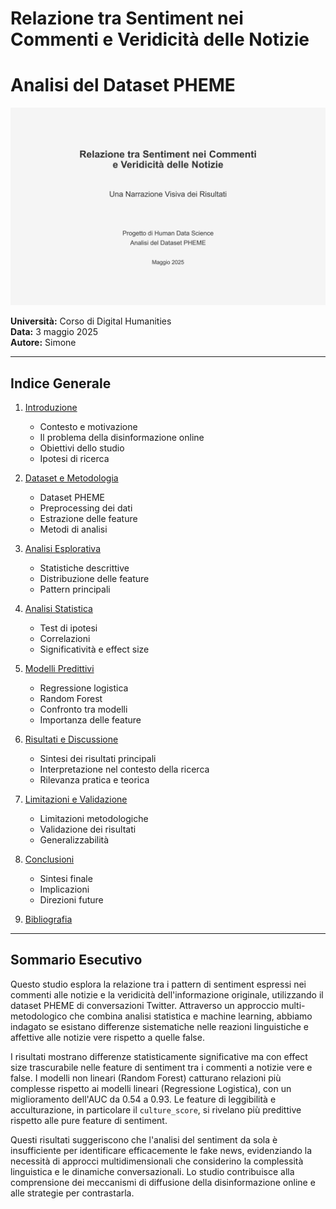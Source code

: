 # Relazione tra Sentiment nei Commenti e Veridicità delle Notizie
# Analisi del Dataset PHEME

![Copertina del progetto](../../results/narrative/01_title_page.png)

**Università:** Corso di Digital Humanities  
**Data:** 3 maggio 2025  
**Autore:** Simone  

---

## Indice Generale

1. [Introduzione](01_introduzione.md)
   - Contesto e motivazione
   - Il problema della disinformazione online
   - Obiettivi dello studio
   - Ipotesi di ricerca

2. [Dataset e Metodologia](02_dataset_metodologia.md)
   - Dataset PHEME
   - Preprocessing dei dati
   - Estrazione delle feature
   - Metodi di analisi

3. [Analisi Esplorativa](03_analisi_esplorativa.md)
   - Statistiche descrittive
   - Distribuzione delle feature
   - Pattern principali

4. [Analisi Statistica](04_analisi_statistica.md)
   - Test di ipotesi
   - Correlazioni
   - Significatività e effect size

5. [Modelli Predittivi](05_modelli_predittivi.md)
   - Regressione logistica
   - Random Forest
   - Confronto tra modelli
   - Importanza delle feature

6. [Risultati e Discussione](06_risultati_discussione.md)
   - Sintesi dei risultati principali
   - Interpretazione nel contesto della ricerca
   - Rilevanza pratica e teorica

7. [Limitazioni e Validazione](07_limitazioni_validazione.md)
   - Limitazioni metodologiche
   - Validazione dei risultati
   - Generalizzabilità

8. [Conclusioni](08_conclusioni.md)
   - Sintesi finale
   - Implicazioni
   - Direzioni future

9. [Bibliografia](09_bibliografia.md)

---

## Sommario Esecutivo

Questo studio esplora la relazione tra i pattern di sentiment espressi nei commenti alle notizie e la veridicità dell'informazione originale, utilizzando il dataset PHEME di conversazioni Twitter. Attraverso un approccio multi-metodologico che combina analisi statistica e machine learning, abbiamo indagato se esistano differenze sistematiche nelle reazioni linguistiche e affettive alle notizie vere rispetto a quelle false.

I risultati mostrano differenze statisticamente significative ma con effect size trascurabile nelle feature di sentiment tra i commenti a notizie vere e false. I modelli non lineari (Random Forest) catturano relazioni più complesse rispetto ai modelli lineari (Regressione Logistica), con un miglioramento dell'AUC da 0.54 a 0.93. Le feature di leggibilità e acculturazione, in particolare il `culture_score`, si rivelano più predittive rispetto alle pure feature di sentiment.

Questi risultati suggeriscono che l'analisi del sentiment da sola è insufficiente per identificare efficacemente le fake news, evidenziando la necessità di approcci multidimensionali che considerino la complessità linguistica e le dinamiche conversazionali. Lo studio contribuisce alla comprensione dei meccanismi di diffusione della disinformazione online e alle strategie per contrastarla.
